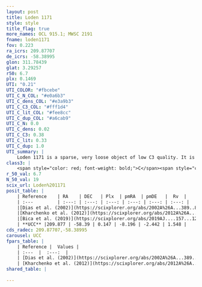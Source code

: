```yaml
---
layout: post
title: Loden 1171
style: style
title_flag: true
more_names: OCL 915.1; MWSC 2191
fname: loden1171
fov: 0.223
ra_icrs: 209.87707
de_icrs: -58.38995
glon: 311.78439
glat: 3.29257
r50: 6.7
plx: 0.1469
UTI: "0.21"
UTI_COLOR: "#fbcebe"
UTI_C_N_COL: "#e0a6b3"
UTI_C_dens_COL: "#e3a9b3"
UTI_C_C3_COL: "#fff1d4"
UTI_C_lit_COL: "#fee8cc"
UTI_C_dup_COL: "#a6cab9"
UTI_C_N: 0.0
UTI_C_dens: 0.02
UTI_C_C3: 0.38
UTI_C_lit: 0.33
UTI_C_dup: 1.0
UTI_summary: |
    Loden 1171 is a sparse, very loose object of low C3 quality. It is poorly studied in the literature, with no articles listed in the last 6 years.<br><br><span style="color: #99180f; font-weight: bold;">Warning: </span>contains less than 25 stars with <i>P>0.5</i> estimated.
class3: |
    <span style="color: red; font-weight: bold;">C</span><span style="color: #FFC300; font-weight: bold;">B</span>
r_50_val: 6.7
N_50_val: 19
scix_url: Loden%201171
posit_table: |
    | Reference    | RA    | DEC   | Plx  | pmRA  | pmDE   |  Rv  |
    | :---         | :---: | :---: | :---: | :---: | :---: | :---: |
    |[Dias et al. (2002)](https://scixplorer.org/abs/2002A%26A...389..871D) | 209.85 | -58.383 | -- | -12.95 | -6.07 | -- |
    |[Kharchenko et al. (2012)](https://scixplorer.org/abs/2012A%26A...543A.156K) | 209.843 | -58.384 | -- | -11.94 | -5.42 | -- |
    |[Bica et al. (2019)](https://scixplorer.org/abs/2019AJ....157...12B) | 209.852 | -58.382 | -- | -- | -- | -- |
    | **UCC** |209.877 | -58.39 | 0.147 | -8.196 | -2.442 | 1.548 | 
cds_radec: 209.87707,-58.38995
carousel: UCC
fpars_table: |
    | Reference |  Values |
    | :---  |  :---:  |
    | [Dias et al. (2002)](https://scixplorer.org/abs/2002A%26A...389..871D) | `E(B-V)=0.2, Dist=500.0, Age=8.45` |
    | [Kharchenko et al. (2012)](https://scixplorer.org/abs/2012A%26A...543A.156K) | `e_bv=0.2, distance=789, log_age=8.59` |
shared_table: |
    
---
```

